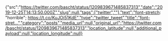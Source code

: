 {"src":"https://twitter.com/bascht/status/1209839671485837313","date":"2019-12-25T14:13:50.000Z","slug":null,"tags":["twitter",""],"text":"font-stretch: \"horrible\"; https://t.co/KuJOi51KdE","type":"twitter_tweet","title":"font-stret…","category":"posts","media_url":null,"original_url":"https://twitter.com/bascht/status/1209839671485837313","location_latitude":null,"additional_payload":null,"location_longitude":null}